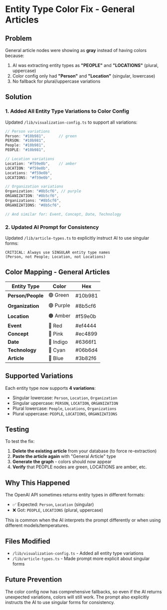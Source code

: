 # Entity Type Color Fix - General Articles

## Problem
General article nodes were showing as **gray** instead of having colors because:
1. AI was extracting entity types as **"PEOPLE"** and **"LOCATIONS"** (plural, uppercase)
2. Color config only had **"Person"** and **"Location"** (singular, lowercase)
3. No fallback for plural/uppercase variations

## Solution

### 1. Added All Entity Type Variations to Color Config
Updated `/lib/visualization-config.ts` to support all variations:

```typescript
// Person variations
Person: "#10b981",      // green
PERSON: "#10b981",
People: "#10b981",
PEOPLE: "#10b981",

// Location variations  
Location: "#f59e0b",    // amber
LOCATION: "#f59e0b",
Locations: "#f59e0b",
LOCATIONS: "#f59e0b",

// Organization variations
Organization: "#8b5cf6", // purple
ORGANIZATION: "#8b5cf6",
Organizations: "#8b5cf6",
ORGANIZATIONS: "#8b5cf6",

// And similar for: Event, Concept, Date, Technology
```

### 2. Updated AI Prompt for Consistency
Updated `/lib/article-types.ts` to explicitly instruct AI to use singular forms:

```
CRITICAL: Always use SINGULAR entity type names 
(Person, not People; Location, not Locations)
```

## Color Mapping - General Articles

| Entity Type | Color | Hex |
|------------|-------|-----|
| **Person/People** | 🟢 Green | #10b981 |
| **Organization** | 🟣 Purple | #8b5cf6 |
| **Location** | 🟠 Amber | #f59e0b |
| **Event** | 🔴 Red | #ef4444 |
| **Concept** | 🩷 Pink | #ec4899 |
| **Date** | 🔵 Indigo | #6366f1 |
| **Technology** | 🔷 Cyan | #06b6d4 |
| **Article** | 🔵 Blue | #3b82f6 |

## Supported Variations

Each entity type now supports **4 variations**:
- Singular lowercase: `Person`, `Location`, `Organization`
- Singular uppercase: `PERSON`, `LOCATION`, `ORGANIZATION`
- Plural lowercase: `People`, `Locations`, `Organizations`
- Plural uppercase: `PEOPLE`, `LOCATIONS`, `ORGANIZATIONS`

## Testing

To test the fix:
1. **Delete the existing article** from your database (to force re-extraction)
2. **Paste the article again** with "General Article" type
3. **Generate the graph** - colors should now appear
4. **Verify** that PEOPLE nodes are green, LOCATIONS are amber, etc.

## Why This Happened

The OpenAI API sometimes returns entity types in different formats:
- ✅ Expected: `Person`, `Location` (singular)
- ❌ Got: `PEOPLE`, `LOCATIONS` (plural, uppercase)

This is common when the AI interprets the prompt differently or when using different models/temperatures.

## Files Modified
- `/lib/visualization-config.ts` - Added all entity type variations
- `/lib/article-types.ts` - Made prompt more explicit about singular forms

## Future Prevention

The color config now has comprehensive fallbacks, so even if the AI returns unexpected variations, colors will still work. The prompt also explicitly instructs the AI to use singular forms for consistency.
